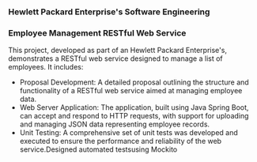 ### Hewlett Packard Enterprise's Software Engineering 
### Employee Management RESTful Web Service
This project, developed as part of an Hewlett Packard Enterprise's, demonstrates a RESTful web service designed to manage a list of employees. It includes:

- Proposal Development: A detailed proposal outlining the structure and functionality of a RESTful web service aimed at managing employee data.
- Web Server Application: The application, built using Java Spring Boot, can accept and respond to HTTP requests, with support for uploading and managing JSON data representing employee records.
- Unit Testing: A comprehensive set of unit tests was developed and executed to ensure the performance and reliability of the web service.Designed automated testsusing Mockito 
